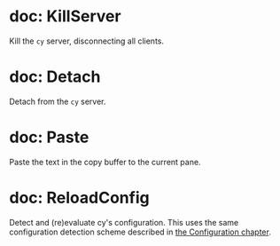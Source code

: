 # doc: KillServer

Kill the `cy` server, disconnecting all clients.

# doc: Detach

Detach from the `cy` server.

# doc: Paste

Paste the text in the copy buffer to the current pane.

# doc: ReloadConfig

Detect and (re)evaluate cy's configuration. This uses the same configuration detection scheme described in [the Configuration chapter](./configuration.md#configuration-files).

